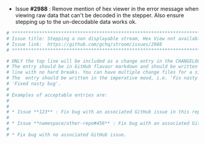 * Issue **#2988** : Remove mention of hex viewer in the error message when viewing raw data that can't be decoded in the stepper. Also ensure stepping up to the un-decodable data works ok.


```sh
# ********************************************************************************
# Issue title: Stepping a non displayable stream, Hex View not available 
# Issue link:  https://github.com/gchq/stroom/issues/2988
# ********************************************************************************

# ONLY the top line will be included as a change entry in the CHANGELOG.
# The entry should be in GitHub flavour markdown and should be written on a SINGLE
# line with no hard breaks. You can have multiple change files for a single GitHub issue.
# The  entry should be written in the imperative mood, i.e. 'Fix nasty bug' rather than
# 'Fixed nasty bug'.
#
# Examples of acceptable entries are:
#
#
# * Issue **123** : Fix bug with an associated GitHub issue in this repository
#
# * Issue **namespace/other-repo#456** : Fix bug with an associated GitHub issue in another repository
#
# * Fix bug with no associated GitHub issue.
```
